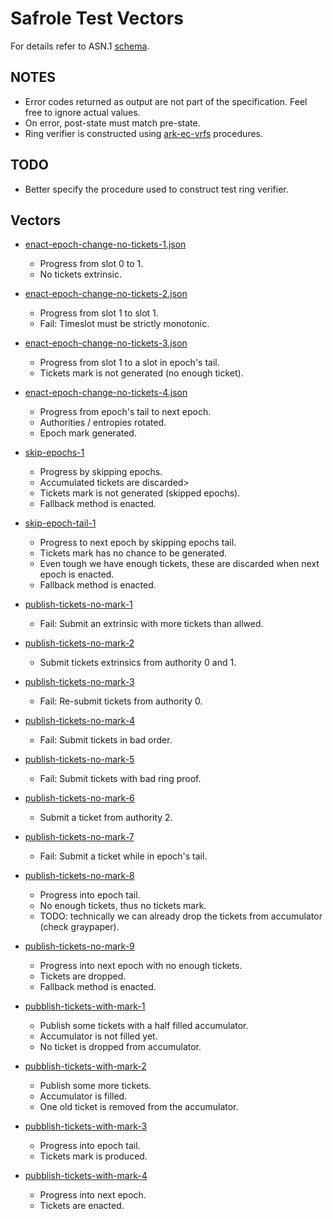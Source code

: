 # Safrole Test Vectors

For details refer to ASN.1 [schema](./safrole.asn).

## NOTES

- Error codes returned as output are not part of the specification. Feel free to ignore actual values.
- On error, post-state must match pre-state.
- Ring verifier is constructed using [ark-ec-vrfs](https://github.com/davxy/ark-ec-vrfs) procedures.

## TODO

- Better specify the procedure used to construct test ring verifier.

## Vectors

- [enact-epoch-change-no-tickets-1.json](enact-epoch-change-with-no-tickets-1.json)
  - Progress from slot 0 to 1.
  - No tickets extrinsic.
- [enact-epoch-change-no-tickets-2.json](enact-epoch-change-with-no-tickets-2.json)
  - Progress from slot 1 to slot 1.
  - Fail: Timeslot must be strictly monotonic.
- [enact-epoch-change-no-tickets-3.json](enact-epoch-change-with-no-tickets-3.json)
  - Progress from slot 1 to a slot in epoch's tail.
  - Tickets mark is not generated (no enough ticket).
- [enact-epoch-change-no-tickets-4.json](enact-epoch-change-with-no-tickets-4.json)
  - Progress from epoch's tail to next epoch.
  - Authorities / entropies rotated.
  - Epoch mark generated.

- [skip-epochs-1](skip-epochs-1.json)
  - Progress by skipping epochs.
  - Accumulated tickets are discarded>
  - Tickets mark is not generated (skipped epochs).
  - Fallback method is enacted.

- [skip-epoch-tail-1](skip-epoch-tail-1.json)
  - Progress to next epoch by skipping epochs tail.
  - Tickets mark has no chance to be generated.
  - Even tough we have enough tickets, these are discarded when next epoch is enacted.
  - Fallback method is enacted.

- [publish-tickets-no-mark-1](publish-tickets-no-mark-1.json)
  - Fail: Submit an extrinsic with more tickets than allwed.
- [publish-tickets-no-mark-2](publish-tickets-no-mark-2.json)
  - Submit tickets extrinsics from authority 0 and 1.
- [publish-tickets-no-mark-3](publish-tickets-no-mark-3.json)
  - Fail: Re-submit tickets from authority 0.
- [publish-tickets-no-mark-4](publish-tickets-no-mark-4.json)
  - Fail: Submit tickets in bad order.
- [publish-tickets-no-mark-5](publish-tickets-no-mark-5.json)
  - Fail: Submit tickets with bad ring proof.
- [publish-tickets-no-mark-6](publish-tickets-no-mark-6.json)
  - Submit a ticket from authority 2.
- [publish-tickets-no-mark-7](publish-tickets-no-mark-7.json)
  - Fail: Submit a ticket while in epoch's tail.
- [publish-tickets-no-mark-8](publish-tickets-no-mark-8.json)
  - Progress into epoch tail.
  - No enough tickets, thus no tickets mark.
  - TODO: technically we can already drop the tickets from accumulator (check graypaper).
- [publish-tickets-no-mark-9](publish-tickets-no-mark-9.json)
  - Progress into next epoch with no enough tickets.
  - Tickets are dropped.
  - Fallback method is enacted.

- [pubblish-tickets-with-mark-1](publish-tickets-with-mark-1.json)
  - Publish some tickets with a half filled accumulator.
  - Accumulator is not filled yet.
  - No ticket is dropped from accumulator.
- [pubblish-tickets-with-mark-2](publish-tickets-with-mark-2.json)
  - Publish some more tickets.
  - Accumulator is filled.
  - One old ticket is removed from the accumulator.
- [pubblish-tickets-with-mark-3](publish-tickets-with-mark-3.json)
  - Progress into epoch tail.
  - Tickets mark is produced.
- [pubblish-tickets-with-mark-4](publish-tickets-with-mark-4.json)
  - Progress into next epoch.
  - Tickets are enacted.
